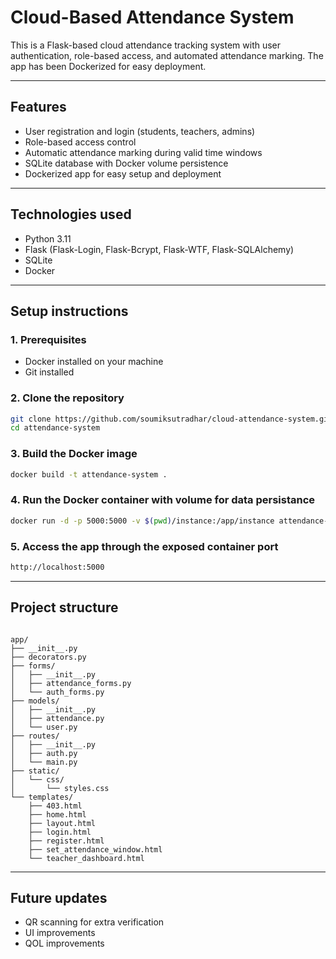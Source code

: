 # Cloud-Based Attendance System

This is a Flask-based cloud attendance tracking system with user authentication, role-based access, and automated attendance marking. The app has been Dockerized for easy deployment.

---

## Features

- User registration and login (students, teachers, admins)
- Role-based access control
- Automatic attendance marking during valid time windows
- SQLite database with Docker volume persistence
- Dockerized app for easy setup and deployment

---

## Technologies used

- Python 3.11
- Flask (Flask-Login, Flask-Bcrypt, Flask-WTF, Flask-SQLAlchemy)
- SQLite
- Docker

---

## Setup instructions

### 1. Prerequisites

- Docker installed on your machine
- Git installed

### 2. Clone the repository

```bash
git clone https://github.com/soumiksutradhar/cloud-attendance-system.git
cd attendance-system
```

### 3. Build the Docker image
```bash
docker build -t attendance-system .
```

### 4. Run the Docker container with volume for data persistance
```bash
docker run -d -p 5000:5000 -v $(pwd)/instance:/app/instance attendance-system
```

### 5. Access the app through the exposed container port
```bash
http://localhost:5000
```

---

## Project structure
<pre><code>
app/
├── __init__.py
├── decorators.py
├── forms/
│   ├── __init__.py
│   ├── attendance_forms.py
│   └── auth_forms.py
├── models/
│   ├── __init__.py
│   ├── attendance.py
│   └── user.py
├── routes/
│   ├── __init__.py
│   ├── auth.py
│   └── main.py
├── static/
│   └── css/
│       └── styles.css
└── templates/
    ├── 403.html
    ├── home.html
    ├── layout.html
    ├── login.html
    ├── register.html
    ├── set_attendance_window.html
    └── teacher_dashboard.html
</code></pre>

---

## Future updates
- QR scanning for extra verification
- UI improvements
- QOL improvements
